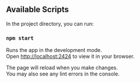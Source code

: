 ## Available Scripts

In the project directory, you can run:

### `npm start`

Runs the app in the development mode.\
Open [http://localhost:2424](http://localhost:2424) to view it in your browser.

The page will reload when you make changes.\
You may also see any lint errors in the console.
